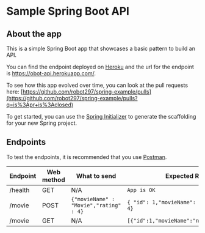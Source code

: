 # Sample Spring Boot API

## About the app

This is a simple Spring Boot app that showcases a basic pattern to build an API.

You can find the endpoint deployed on [Heroku](http://heroku.com/) and the url for the
endpoint is https://obot-api.herokuapp.com/.

To see how this app evolved over time, you can look at the pull requests here:
[https://github.com/robot297/spring-example/pulls](https://github.com/robot297/spring-example/pulls?q=is%3Apr+is%3Aclosed)

To get started, you can use the [Spring Initializer](https://start.spring.io/#!type=maven-project&language=java&platformVersion=2.5.6&packaging=jar&jvmVersion=1.8&groupId=com.example&artifactId=demo&name=demo&description=Demo%20project%20for%20Spring%20Boot&packageName=com.example.demo&dependencies=web,mysql,h2,validation)
to generate the scaffolding for your new Spring project.

## Endpoints

To test the endpoints, it is recommended that you use [Postman](https://www.postman.com/).

| Endpoint | Web method | What to send | Expected Result |
| -------- | -------- | -------- | ------- |
| /health  | GET      | N/A | `App is OK` |
| /movie   | POST     | `{"movieName" : "Movie","rating" : 4}` | `{ "id": 1,"movieName": "Movie","rating": 4}` |
| /movie   | GET      | N/A |  `[{"id":1,"movieName":"null","rating":4}]`

